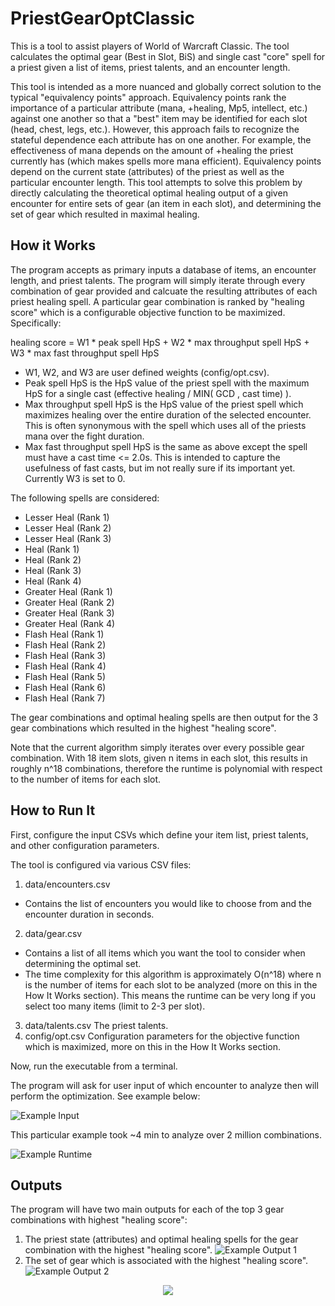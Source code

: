 # PriestGearOptClassic
This is a tool to assist players of World of Warcraft Classic. The tool calculates the optimal gear (Best in Slot, BiS) and single cast "core" spell for a priest given a list of items, priest talents, and an encounter length.

This tool is intended as a more nuanced and globally correct solution to the typical "equivalency points" approach. Equivalency points rank the importance of a particular attribute (mana, +healing, Mp5, intellect, etc.) against one another so that a "best" item may be identified for each slot (head, chest, legs, etc.). However, this approach fails to recognize the stateful dependence each attribute has on one another. For example, the effectiveness of mana depends on the amount of +healing the priest currently has (which makes spells more mana efficient). Equivalency points depend on the current state (attributes) of the priest as well as the particular encounter length. This tool attempts to solve this problem by directly calculating the theoretical optimal healing output of a given encounter for entire sets of gear (an item in each slot), and determining the set of gear which resulted in maximal healing.

## How it Works
The program accepts as primary inputs a database of items, an encounter length, and priest talents. The program will simply iterate through every combination of gear provided and calcuate the resulting attributes of each priest healing spell. A particular gear combination is ranked by "healing score" which is a configurable objective function to be maximized. Specifically:

  healing score = W1 * peak spell HpS + W2 * max throughput spell HpS + W3 * max fast throughput spell HpS

- W1, W2, and W3 are user defined weights (config/opt.csv). 
- Peak spell HpS is the HpS value of the priest spell with the maximum HpS for a single cast (effective healing / MIN( GCD , cast time) ). 
- Max throughput spell HpS is the HpS value of the priest spell which maximizes healing over the entire duration of the selected encounter. This is often synonymous with the spell which uses all of the priests mana over the fight duration.
- Max fast throughput spell HpS is the same as above except the spell must have a cast time <= 2.0s. This is intended to capture the usefulness of fast casts, but im not really sure if its important yet. Currently W3 is set to 0.

The following spells are considered:
- Lesser Heal (Rank 1)
- Lesser Heal (Rank 2)
- Lesser Heal (Rank 3)
- Heal (Rank 1)
- Heal (Rank 2)
- Heal (Rank 3)
- Heal (Rank 4)
- Greater Heal (Rank 1)
- Greater Heal (Rank 2)
- Greater Heal (Rank 3)
- Greater Heal (Rank 4)
- Flash Heal (Rank 1)
- Flash Heal (Rank 2)
- Flash Heal (Rank 3)
- Flash Heal (Rank 4)
- Flash Heal (Rank 5)
- Flash Heal (Rank 6)
- Flash Heal (Rank 7)

The gear combinations and optimal healing spells are then output for the 3 gear combinations which resulted in the highest "healing score".

Note that the current algorithm simply iterates over every possible gear combination. With 18 item slots, given n items in each slot, this results in roughly n^18 combinations, therefore the runtime is polynomial with respect to the number of items for each slot.

## How to Run It
First, configure the input CSVs which define your item list, priest talents, and other configuration parameters.

The tool is configured via various CSV files:
1. data/encounters.csv
  - Contains the list of encounters you would like to choose from and the encounter duration in seconds.
2. data/gear.csv
  - Contains a list of all items which you want the tool to consider when determining the optimal set.
  - The time complexity for this algorithm is approximately O(n^18) where n is the number of items for each slot to be analyzed (more on
  this in the How It Works section). This means the runtime can be very long if you select too many items (limit to 2-3 per slot).
3. data/talents.csv
  The priest talents.
4. config/opt.csv
  Configuration parameters for the objective function which is maximized, more on this in the How It Works section.
  
Now, run the executable from a terminal.

The program will ask for user input of which encounter to analyze then will perform the optimization. See example below:

![Example Input](https://github.com/t-mccawley/PriestGearOptClassic/blob/master/media/example_input.PNG)

This particular example took ~4 min to analyze over 2 million combinations.

![Example Runtime](https://github.com/t-mccawley/PriestGearOptClassic/blob/master/media/example_runtime.PNG)

## Outputs
The program will have two main outputs for each of the top 3 gear combinations with highest "healing score":
1. The priest state (attributes) and optimal healing spells for the gear combination with the highest "healing score".
![Example Output 1](https://github.com/t-mccawley/PriestGearOptClassic/blob/master/media/example_output_1.PNG)
2. The set of gear which is associated with the highest "healing score".
![Example Output 2](https://github.com/t-mccawley/PriestGearOptClassic/blob/master/media/example_output_2.PNG)

<p align="center">
  <img src="https://github.com/t-mccawley/PriestGearOptClassic/blob/master/media/example_output_2.PNG"/>
</p>
